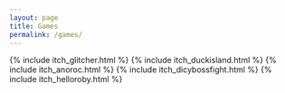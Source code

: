 ```yaml
---
layout: page
title: Games
permalink: /games/
---
```


{% include itch_glitcher.html %}
{% include itch_duckisland.html %}
{% include itch_anoroc.html %}
{% include itch_dicybossfight.html %}
{% include itch_helloroby.html %}